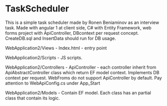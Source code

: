 # TaskScheduler
This is a simple task scheduler made by Ronen Beniaminov as an interview task. Made with angular 1 at client side, C# with Entity Framework, web forms project with ApiController, DBcontext per request concept. CreateDB.sql and InsertData should run for DB usage.

WebApplication2/Views - Index.html - entry point

WebApplication2/Scripts - JS scripts.

WebApplication2/Controllers - ApiController - each controller inherit from ApiAbstractController class which return EF model context.
Implements DB context per request. WebFroms do not support ApiController by default. Pay attention to                                       WebApiConfig.cs under App_Start

WebApplication2/Models - Contain EF model. Each class has an partial class that contain its logic.




